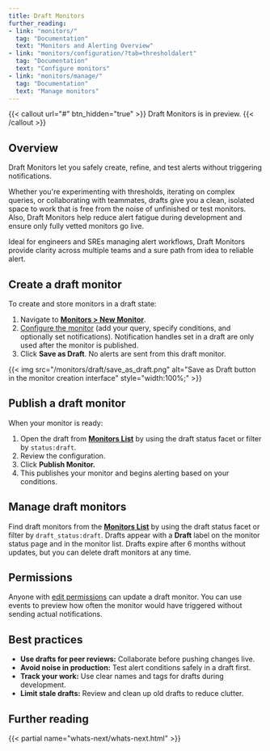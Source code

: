 ```yaml
---
title: Draft Monitors
further_reading:
- link: "monitors/"
  tag: "Documentation"
  text: "Monitors and Alerting Overview"
- link: "monitors/configuration/?tab=thresholdalert"
  tag: "Documentation"
  text: "Configure monitors"
- link: "monitors/manage/"
  tag: "Documentation"
  text: "Manage monitors"
---
```


{{< callout url="#" btn_hidden="true" >}}
Draft Monitors is in preview.
{{< /callout >}}

## Overview

Draft Monitors let you safely create, refine, and test alerts without triggering notifications. 

Whether you're experimenting with thresholds, iterating on complex queries, or collaborating with teammates, drafts give you a clean, isolated space to work that is free from the noise of unfinished or test monitors. Also, Draft Monitors help reduce alert fatigue during development and ensure only fully vetted monitors go live. 

Ideal for engineers and SREs managing alert workflows, Draft Monitors provide clarity across multiple teams and a sure path from idea to reliable alert.

## Create a draft monitor

To create and store monitors in a draft state:

1. Navigate to [**Monitors > New Monitor**][1].  
2. [Configure the monitor][2] (add your query, specify conditions, and optionally set notifications). Notification handles set in a draft are only used after the monitor is published. 
3. Click **Save as Draft**. No alerts are sent from this draft monitor.

{{< img src="/monitors/draft/save_as_draft.png" alt="Save as Draft button in the monitor creation interface" style="width:100%;" >}}

## Publish a draft monitor

When your monitor is ready:

1. Open the draft from [**Monitors List**][3] by using the draft status facet or filter by `status:draft`.  
2. Review the configuration.  
3. Click **Publish Monitor.**  
4. This publishes your monitor and begins alerting based on your conditions.

## Manage draft monitors

<!-- TODO Add image of Monitors List filtered to view drafts, and final QA of instructions with UI-->

Find draft monitors from the [**Monitors List**][3] by using the draft status facet or filter by `draft_status:draft`. Drafts appear with a **Draft** label on the monitor status page and in the monitor list. Drafts expire after 6 months without updates, but you can delete draft monitors at any time.

## Permissions

Anyone with [edit permissions][4] can update a draft monitor. You can use events to preview how often the monitor would have triggered without sending actual notifications.

## Best practices

* **Use drafts for peer reviews:** Collaborate before pushing changes live.  
* **Avoid noise in production:** Test alert conditions safely in a draft first.  
* **Track your work:** Use clear names and tags for drafts during development.  
* **Limit stale drafts:** Review and clean up old drafts to reduce clutter.

## Further reading

{{< partial name="whats-next/whats-next.html" >}}

[1]: https://app.datadoghq.com/monitors/create
[2]: https://docs.datadoghq.com/monitors/configuration/?tab=thresholdalert
[3]: https://app.datadoghq.com/monitors/manage
[4]: /monitors/configuration/?tab=thresholdalert#permissions
